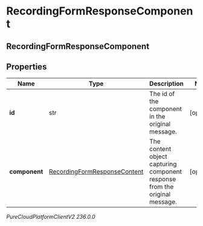 # RecordingFormResponseComponent

## RecordingFormResponseComponent

## Properties

|Name | Type | Description | Notes|
|------------ | ------------- | ------------- | -------------|
| **id** | str | The id of the component in the original message. | [optional] |
| **component** | [RecordingFormResponseContent](RecordingFormResponseContent) | The content object capturing component response from the original message. | [optional] |



_PureCloudPlatformClientV2 236.0.0_
